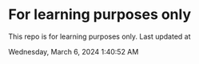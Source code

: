 # For learning purposes only
This repo is for learning purposes only.
Last updated at

Wednesday, March 6, 2024 1:40:52 AM

